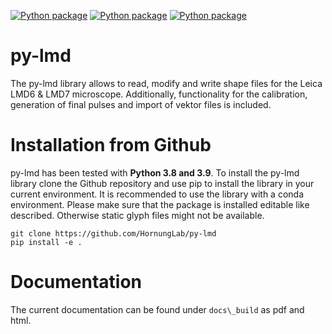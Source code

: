 
[![Python package](https://github.com/HornungLab/py-lmd/actions/workflows/python-package.yml/badge.svg?branch=release)](https://github.com/HornungLab/py-lmd/actions/workflows/python-package.yml) [![Python package](https://img.shields.io/badge/version-v1.0.1-blue)](https://github.com/HornungLab/py-lmd/actions/workflows/python-package.yml) [![Python package](https://img.shields.io/badge/license-MIT-blue)](https://github.com/HornungLab/py-lmd/actions/workflows/python-package.yml)


# py-lmd

The py-lmd library allows to read, modify and write shape files for the Leica LMD6 & LMD7 microscope.
Additionally, functionality for the calibration, generation of final pulses and import of vektor files is included.


Installation from Github
========================
py-lmd has been tested with **Python 3.8 and 3.9**.
To install the py-lmd library clone the Github repository and use pip to install the library in your current environment.
It is recommended to use the library with a conda environment. Please make sure that the package is installed editable
like described. Otherwise static glyph files might not be available.

```
git clone https://github.com/HornungLab/py-lmd
pip install -e .
```
  
Documentation
========================
The current documentation can be found under `docs\_build` as pdf and html.
